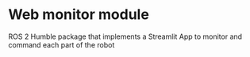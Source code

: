 # Web monitor module
ROS 2 Humble package that implements a Streamlit App to monitor and command each part of the robot

